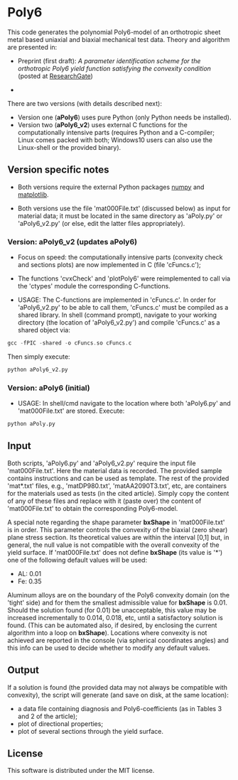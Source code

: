 #  Poly6

This code generates the polynomial Poly6-model of an orthotropic sheet metal based uniaxial and biaxial mechanical test data. Theory and algorithm are presented in:

- Preprint (first draft): *A parameter identification scheme for the orthotropic Poly6 yield function satisfying the convexity condition* (posted at [ResearchGate](http://dx.doi.org/10.13140/RG.2.2.18552.78082))

-     

There are two versions (with details described next):

- Version one (**aPoly6**) uses pure Python (only Python needs be installed).
- Version two (**aPoly6_v2**) uses external C functions for the computationally intensive parts (requires Python and a C-compiler; Linux comes packed with both; Windows10 users can also use the Linux-shell or the provided binary).



## Version specific notes

- Both versions require the external Python packages [numpy](https://numpy.org/install/) and [matplotlib](https://matplotlib.org/stable/users/installing.html).

- Both versions use the file 'mat000File.txt' (discussed below) as input for material data; it must be located in the same directory as 'aPoly.py' or 'aPoly6_v2.py' (or else, edit the latter files appropriately).  

### Version: **aPoly6_v2** (updates **aPoly6**)

- Focus on speed: the computationally intensive parts (convexity check and sections plots) are now implemented in C (file 'cFuncs.c');

- The functions 'cvxCheck' and 'plotPoly6' were reimplemented to call via the 'ctypes' module the corresponding C-functions.

- USAGE: The C-functions are implemented in 'cFuncs.c'. In order for 'aPoly6_v2.py' to be able to call them, 'cFuncs.c' must be compiled as a shared library. In shell (command prompt), navigate to your working directory (the location of 'aPoly6_v2.py') and compile  'cFuncs.c' as a shared object via:
```c
gcc -fPIC -shared -o cFuncs.so cFuncs.c
```
Then simply execute:
```python
python aPoly6_v2.py
```

### Version: **aPoly6** (initial)

- USAGE: In shell/cmd navigate to the location where both 'aPoly6.py' and 'mat000File.txt' are stored. Execute:
```python
python aPoly.py
```


## Input

Both scripts, 'aPoly6.py' and 'aPoly6_v2.py' require the input file 'mat000File.txt'.
Here the material data is recorded. The provided sample contains instructions and can be used as template. The rest of the provided 'mat*.txt' files, e.g., 'matDP980.txt', 'matAA2090T3.txt', etc, are containers for the materials used as tests (in the cited article). Simply copy the content of any of these files and replace with it (paste over) the content of 'mat000File.txt' to obtain the corresponding Poly6-model.

A special note regarding the shape parameter **bxShape** in 'mat000File.txt' is in order. This parameter controls the convexity of the biaxial (zero shear) plane stress section. Its theoretical values are within the interval [0,1] but, in general, the null value is not compatible with the overall convexity of the yield surface. If 'mat000File.txt' does not define **bxShape** (its value is '*') one of the following default values will be used:

- AL: 0.01
- Fe: 0.35

Aluminum alloys are on the boundary of the Poly6 convexity domain (on the 'tight' side) and for them the smallest admissible value for **bxShape** is 0.01. Should the solution found (for 0.01) be unacceptable, this value may be increased incrementally to 0.014, 0.018, etc, until a satisfactory solution is found. (This can be automated also, if desired, by enclosing the current algorithm into a loop on **bxShape**). Locations where convexity is not achieved are reported in the console (via spherical coordinates angles) and this info can be used to decide whether to modify any default values.   

## Output

If a solution is found (the provided data may not always be compatible with convexity), the script will generate (and save on disk, at the same location):

- a data file containing diagnosis and Poly6-coefficients (as in Tables 3 and 2 of the article);
- plot of directional properties;
- plot of several sections through the yield surface.


## License

This software is distributed under the MIT license.
